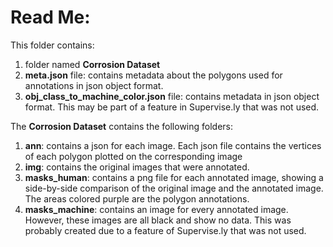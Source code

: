 # Read Me:

This folder contains:
1. folder named **Corrosion Dataset**
2. **meta.json** file: contains metadata about the polygons used for annotations in json object format.
3. **obj_class_to_machine_color.json** file: contains metadata in json object format. This may be part of a feature in Supervise.ly that was not used.

The **Corrosion Dataset** contains the following folders:
1. **ann**: contains a json for each image. Each json file contains the vertices of each polygon plotted on the corresponding image
2. **img**: contains the original images that were annotated.
3. **masks_human**: contains a png file for each annotated image, showing a side-by-side comparison of the original image and the annotated image. The areas colored purple are the polygon annotations.
4. **masks_machine**: contains an image for every annotated image. However, these images are all black and show no data. This was probably created due to a feature of Supervise.ly that was not used.

